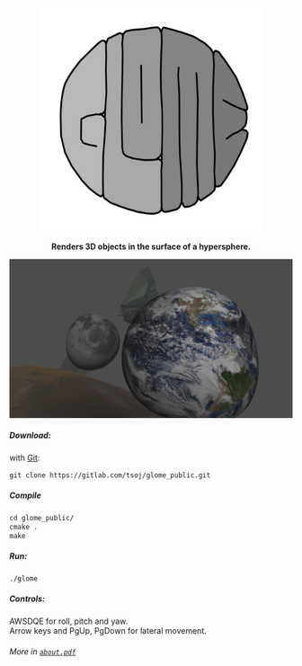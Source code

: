 <div align="center">
<img src="./meta/glome.png" width="400" height="400" />

**Renders 3D objects in the surface of a hypersphere.**

<img src="./demo_img.jpeg" width="600"/>
</div>

##### Download:
with [Git](https://git-scm.com/):
```
git clone https://gitlab.com/tsoj/glome_public.git
```

##### Compile
```
cd glome_public/
cmake .
make
```
##### Run:
```
./glome
```

##### Controls:

AWSDQE for roll, pitch and yaw.  
Arrow keys and PgUp, PgDown for lateral movement.

###### More in [`about.pdf`](./about.pdf)

